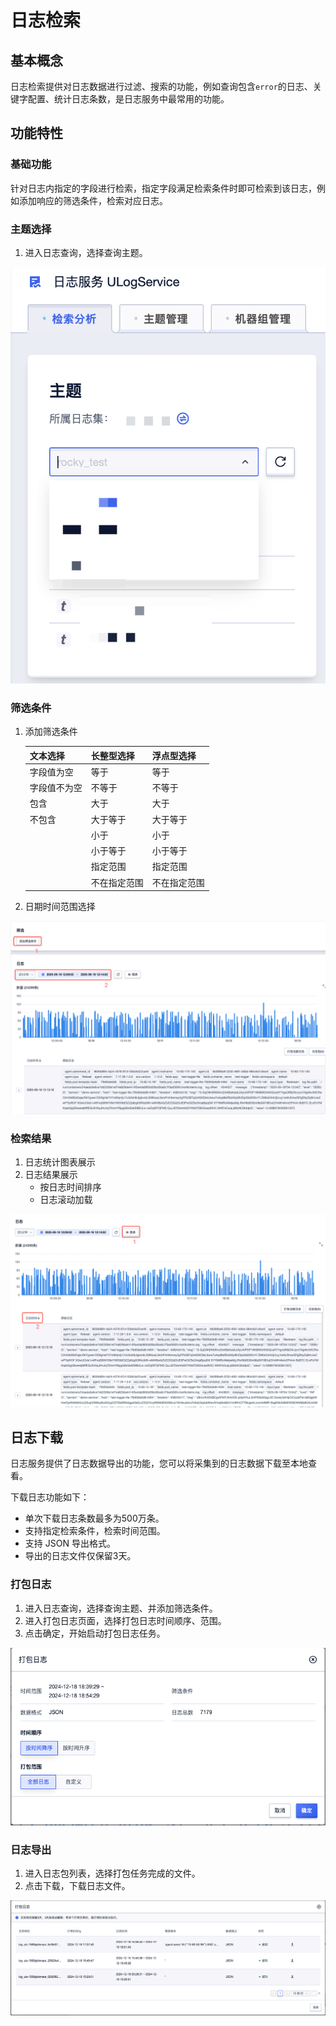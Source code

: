 # 日志检索

## 基本概念

日志检索提供对日志数据进行过滤、搜索的功能，例如查询包含`error`的日志、关键字配置、统计日志条数，是日志服务中最常用的功能。

## 功能特性

### **基础功能**

针对日志内指定的字段进行检索，指定字段满足检索条件时即可检索到该日志，例如添加响应的筛选条件，检索对应日志。

### **主题选择**

1. 进入日志查询，选择查询主题。

![image](/images/switch_topic_1.png)

### **筛选条件**

1. 添加筛选条件

   | 文本选择      | 长整型选择   | 浮点型选择   |
   | ------------ | --------- | ------------ | 
   | 字段值为空    | 等于        | 等于         |
   | 字段值不为空  | 不等于       | 不等于       |
   | 包含         | 大于        | 大于         |
   | 不包含       | 大于等于     | 大于等于     |
   |             | 小于        | 小于         |
   |             | 小于等于     | 小于等于     |
   |             | 指定范围     | 指定范围     |
   |             | 不在指定范围 | 不在指定范围 |

2. 日期时间范围选择

![image](/images/search_topic_1.png)

### **检索结果**

1. 日志统计图表展示
2. 日志结果展示
   - 按日志时间排序
   - 日志滚动加载

![image](/images/search_result_1.png)

## 日志下载

日志服务提供了日志数据导出的功能，您可以将采集到的日志数据下载至本地查看。

下载日志功能如下：
- 单次下载日志条数最多为500万条。
- 支持指定检索条件，检索时间范围。
- 支持 JSON 导出格式。
- 导出的日志文件仅保留3天。

### **打包日志**

1. 进入日志查询，选择查询主题、并添加筛选条件。
2. 进入打包日志页面，选择打包日志时间顺序、范围。
3. 点击确定，开始启动打包日志任务。

![image](/images/log_download_1.png)

### **日志导出**

1. 进入日志包列表，选择打包任务完成的文件。
2. 点击下载，下载日志文件。

![image](/images/log_download_2.png)
